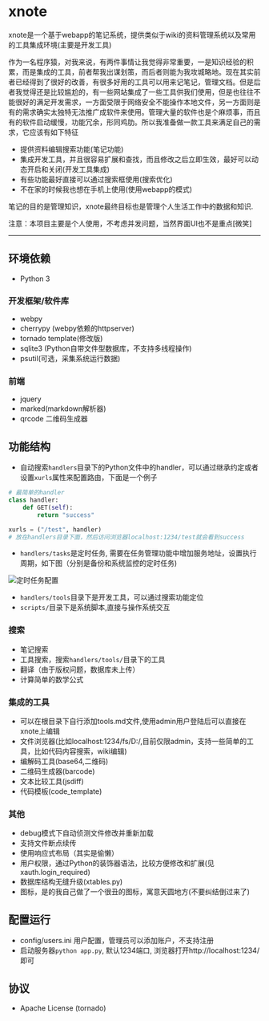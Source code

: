 # xnote

xnote是一个基于webapp的笔记系统，提供类似于wiki的资料管理系统以及常用的工具集成环境(主要是开发工具)

作为一名程序猿，对我来说，有两件事情让我觉得非常重要，一是知识经验的积累，而是集成的工具，前者帮我出谋划策，而后者则能为我攻城略地。现在其实前者已经得到了很好的改善，有很多好用的工具可以用来记笔记，管理文档。但是后者我觉得还是比较尴尬的，有一些网站集成了一些工具供我们使用，但是也往往不能很好的满足开发需求，一方面受限于网络安全不能操作本地文件，另一方面则是有的需求确实太独特无法推广成软件来使用。管理大量的软件也是个麻烦事，而且有的软件启动缓慢，功能冗余，形同鸡肋。所以我准备做一款工具来满足自己的需求，它应该有如下特征

- 提供资料编辑搜索功能(笔记功能)
- 集成开发工具，并且很容易扩展和查找，而且修改之后立即生效，最好可以动态开启和关闭(开发工具集成)
- 有些功能最好直接可以通过搜索框使用(搜索优化)
- 不在家的时候我也想在手机上使用(使用webapp的模式)
 
笔记的目的是管理知识，xnote最终目标也是管理个人生活工作中的数据和知识.

注意：本项目主要是个人使用，不考虑并发问题，当然界面UI也不是重点[微笑]

-----
## 环境依赖

- Python 3

### 开发框架/软件库

- webpy
- cherrypy (webpy依赖的httpserver)
- tornado template(修改版)
- sqlite3 (Python自带文件型数据库，不支持多线程操作)
- psutil(可选，采集系统运行数据)

### 前端

- jquery
- marked(markdown解析器)
- qrcode 二维码生成器

## 功能结构

- 自动搜索`handlers`目录下的Python文件中的handler，可以通过继承约定或者设置`xurls`属性来配置路由，下面是一个例子

```py
# 最简单的handler
class handler:    
    def GET(self):
        return "success"

xurls = ("/test", handler)
# 放在handlers目录下面，然后访问浏览器localhost:1234/test就会看到success
```

- `handlers/tasks`是定时任务, 需要在任务管理功能中增加服务地址，设置执行周期，如下图（分别是备份和系统监控的定时任务)

![定时任务配置](https://git.oschina.net/xupingmao/xnote/raw/master/static/img/%E5%AE%9A%E6%97%B6%E4%BB%BB%E5%8A%A1%E9%85%8D%E7%BD%AE.PNG)

- `handlers/tools`目录下是开发工具，可以通过搜索功能定位
- `scripts/`目录下是系统脚本,直接与操作系统交互

### 搜索
- 笔记搜索
- 工具搜索，搜索`handlers/tools/`目录下的工具
- 翻译（由于版权问题，数据库未上传）
- 计算简单的数学公式

### 集成的工具
- 可以在根目录下自行添加tools.md文件,使用admin用户登陆后可以直接在xnote上编辑
- 文件浏览器(比如localhost:1234/fs/D:/,目前仅限admin，支持一些简单的工具，比如代码内容搜索，wiki编辑)
- 编解码工具(base64,二维码)
- 二维码生成器(barcode)
- 文本比较工具(jsdiff)
- 代码模板(code_template)

### 其他
- debug模式下自动侦测文件修改并重新加载
- 支持文件断点续传
- 使用响应式布局（其实是偷懒）
- 用户权限，通过Python的装饰器语法，比较方便修改和扩展(见xauth.login_required)
- 数据库结构无缝升级(xtables.py)
- 图标，是的我自己做了一个很丑的图标，寓意天圆地方(不要纠结倒过来了)

## 配置运行
- config/users.ini 用户配置，管理员可以添加账户，不支持注册
- 启动服务器`python app.py`, 默认1234端口, 浏览器打开http://localhost:1234/ 即可

## 协议

- Apache License (tornado)